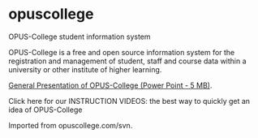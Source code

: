 # opuscollege
OPUS-College student information system

OPUS-College is a free and open source information system for the registration and management of student, staff and course data within a university or other institute of higher learning.

[General Presentation of OPUS-College (Power Point - 5 MB)](opus-docs/presentations/OPUS-College_presentation_May2011.ppt).

Click here for our INSTRUCTION VIDEOS: the best way to quickly get an idea of OPUS-College  


Imported from opuscollege.com/svn.
